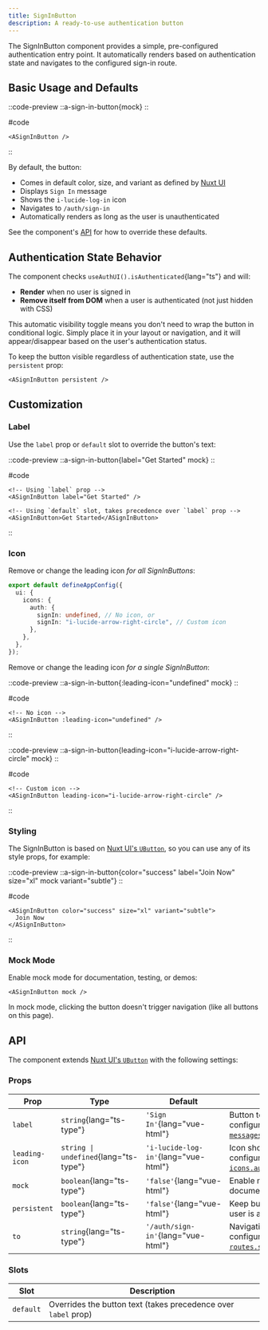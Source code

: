 ```yaml
---
title: SignInButton
description: A ready-to-use authentication button
---
```


The SignInButton component provides a simple, pre-configured authentication entry point. It automatically renders based on authentication state and navigates to the configured sign-in route.

## Basic Usage and Defaults

::code-preview
::a-sign-in-button{mock}
::

#code

```vue
<ASignInButton />
```
::

By default, the button:

- Comes in default color, size, and variant as defined by [Nuxt UI](https://ui4.nuxt.com/docs/components/button)
- Displays `Sign In` message
- Shows the `i-lucide-log-in` icon
- Navigates to `/auth/sign-in`
- Automatically renders as long as the user is unauthenticated

See the component's [API](#api) for how to override these defaults.

## Authentication State Behavior

The component checks `useAuthUI().isAuthenticated`{lang="ts"} and will:

- **Render** when no user is signed in
- **Remove itself from DOM** when a user is authenticated (not just hidden with CSS)

This automatic visibility toggle means you don't need to wrap the button in conditional logic. Simply place it in your layout or navigation, and it will appear/disappear based on the user's authentication status.

To keep the button visible regardless of authentication state, use the `persistent` prop:

```vue
<ASignInButton persistent />
```

## Customization

### Label

Use the `label` prop or `default` slot to override the button's text:

::code-preview
::a-sign-in-button{label="Get Started" mock}
::

#code

```vue
<!-- Using `label` prop -->
<ASignInButton label="Get Started" />

<!-- Using `default` slot, takes precedence over `label` prop -->
<ASignInButton>Get Started</ASignInButton>
```
::

### Icon

Remove or change the leading icon _for all SignInButtons_:

```typescript [app.config.ts]
export default defineAppConfig({
  ui: {
    icons: {
      auth: {
        signIn: undefined, // No icon, or
        signIn: "i-lucide-arrow-right-circle", // Custom icon
      },
    },
  },
});
```

Remove or change the leading icon _for a single SignInButton_:

::code-preview
::a-sign-in-button{:leading-icon="undefined" mock}
::

#code

```vue
<!-- No icon -->
<ASignInButton :leading-icon="undefined" />
```
::

::code-preview
::a-sign-in-button{leading-icon="i-lucide-arrow-right-circle" mock}
::

#code

```vue
<!-- Custom icon -->
<ASignInButton leading-icon="i-lucide-arrow-right-circle" />
```
::

### Styling

The SignInButton is based on [Nuxt UI's `UButton`](https://ui4.nuxt.com/docs/components/button), so you can use any of its style props, for example:

::code-preview
::a-sign-in-button{color="success" label="Join Now" size="xl" mock variant="subtle"}
::

#code

```vue
<ASignInButton color="success" size="xl" variant="subtle">
  Join Now
</ASignInButton>
```
::

### Mock Mode

Enable mock mode for documentation, testing, or demos:

```vue
<ASignInButton mock />
```

In mock mode, clicking the button doesn't trigger navigation (like all buttons on this page).

## API

The component extends [Nuxt UI's `UButton`](https://ui4.nuxt.com/docs/components/button) with the following settings:

### Props

| Prop           | Type                                  | Default                              | Description                                                                                         |
| -------------- | ------------------------------------- | ------------------------------------ | --------------------------------------------------------------------------------------------------- |
| `label`        | `string`{lang="ts-type"}              | `'Sign In'`{lang="vue-html"}         | Button text label, configurable via [`messages.signIn`{lang="ts"}](/docs/configuration#messages)    |
| `leading-icon` | `string \| undefined`{lang="ts-type"} | `'i-lucide-log-in'`{lang="vue-html"} | Icon shown before text, configurable via [`icons.authSignIn`{lang="ts"}](/docs/configuration#icons) |
| `mock`         | `boolean`{lang="ts-type"}             | `'false'`{lang="vue-html"}           | Enable mock mode for documentation/testing                                                          |
| `persistent`   | `boolean`{lang="ts-type"}             | `'false'`{lang="vue-html"}           | Keep button visible when user is authenticated                                                      |
| `to`           | `string`{lang="ts-type"}              | `'/auth/sign-in'`{lang="vue-html"}   | Navigation destination, configurable via [`routes.signIn`{lang="ts"}](/docs/configuration#routes)   |

### Slots

| Slot      | Description                                                    |
| --------- | -------------------------------------------------------------- |
| `default` | Overrides the button text (takes precedence over `label` prop) |
